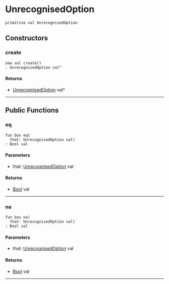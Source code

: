# UnrecognisedOption

```pony
primitive val UnrecognisedOption
```

## Constructors

### create

```pony
new val create()
: UnrecognisedOption val^
```

#### Returns

* [UnrecognisedOption](options-UnrecognisedOption) val^

---

## Public Functions

### eq

```pony
fun box eq(
  that: UnrecognisedOption val)
: Bool val
```
#### Parameters

*   that: [UnrecognisedOption](options-UnrecognisedOption) val

#### Returns

* [Bool](builtin-Bool) val

---

### ne

```pony
fun box ne(
  that: UnrecognisedOption val)
: Bool val
```
#### Parameters

*   that: [UnrecognisedOption](options-UnrecognisedOption) val

#### Returns

* [Bool](builtin-Bool) val

---

